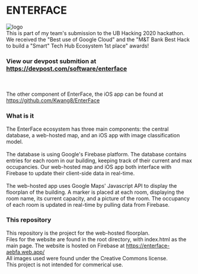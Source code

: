# ENTERFACE

![logo](https://raw.githubusercontent.com/junqiwu02/ub-hacking-2020/master/images/logo.jpg)
<br>
This is part of my team's submission to the UB Hacking 2020 hackathon. We received the "Best use of Google Cloud" and the "M&T Bank Best Hack to build a "Smart" Tech Hub Ecosystem 1st place" awards!
<br>
### View our devpost submition at https://devpost.com/software/enterface
<br><br>
The other component of EnterFace, the iOS app can be found at https://github.com/Kwang8/EnterFace

### What is it

The EnterFace ecosystem has three main components: the central database, a web-hosted map, and an iOS app with image classification model.
<br><br>
The database is using Google's Firebase platform. The database contains entries for each room in our building, keeping track of their current and max occupancies. Our web-hosted map and iOS app both interface with Firebase to update their client-side data in real-time.
<br><br>
The web-hosted app uses Google Maps' Javascript API to display the floorplan of the building. A marker is placed at each room, displaying the room name, its current capacity, and a picture of the room. The occupancy of each room is updated in real-time by pulling data from Firebase.

### This repository

This repository is the project for the web-hosted floorplan.
<br>
Files for the website are found in the root directory, with index.html as the main page.
The website is hosted on Firebase at https://enterface-aebfa.web.app/
<br>All images used were found under the Creative Commons license.
<br>This project is not intended for commerical use.

